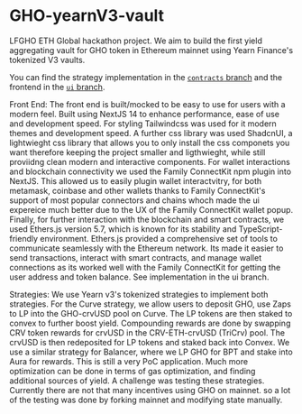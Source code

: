 # GHO-yearnV3-vault

LFGHO ETH Global hackathon project. We aim to build the first yield aggregating vault for GHO token in Ethereum mainnet using Yearn Finance's tokenized V3 vaults.

You can find the strategy implementation in the [`contracts` branch](https://github.com/DeSciDegen/GHO-yearnV3-vault/tree/contracts) and the frontend in the [`ui` branch](https://github.com/DeSciDegen/GHO-yearnV3-vault/tree/ui).

Front End:
The front end is built/mocked to be easy to use for users with a modern feel. Built using NextJS 14 to enhance performance, ease of use and development speed. For styling Tailwindcss was used for it modern themes and development speed. A further css library was used ShadcnUI, a lightwieght css library that allows you to only install the css componets you want therefore keeping the project smaller and ligthwieght, while still proviidng clean modern and interactive components. For wallet interactions and blockchain connectivity we used the Family ConnectKit npm plugin into NextJS. This allowed us to easily plugin wallet interactvitry, for both metamask, coinbase and other wallets thanks to Family ConnectKit's support of most popular connectors and chains whoch made the ui expereice much better due to the UX of the Family ConnectKit wallet popup. Finally, for further interaction with the blockchain and smart contracts, we used Ethers.js version 5.7, which is known for its stability and TypeScript-friendly environment. Ethers.js provided a comprehensive set of tools to communicate seamlessly with the Ethereum network. Its made it easier to send transactions, interact with smart contracts, and manage wallet connections as its worked well with the Family ConnectKit for getting the user address and token balance. See implementation in the ui branch. 

Strategies:
We use Yearn v3's tokenized strategies to implement both strategies. For the Curve strategy,
we allow users to deposit GHO, use Zaps to LP into the GHO-crvUSD pool on Curve. The LP tokens are then staked to convex to further boost yield. Compounding rewards are done by swapping CRV token rewards for crvUSD in the CRV-ETH-crvUSD (TriCrv) pool. The crvUSD is then redeposited for LP tokens and staked back into Convex. We use a similar strategy for Balancer, where we LP GHO for BPT and stake into Aura for rewards. This is still a very PoC application. Much more optimization can be done in terms of gas optimization, and finding additional sources of yield. A challenge was testing these strategies. Currently there are not that many incentives using GHO on mainnet. so a lot of the testing was done by forking mainnet and modifying state manually.
